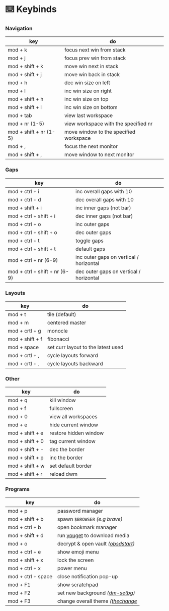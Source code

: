 # ⌨️ Keybinds

### Navigation
| key                    | do                                     |
| ---------------------- | -------------------------------------- |
| mod + k                | focus next win from stack              |
| mod + j                | focus prev win from stack              |
| mod + shift + k        | move win next in stack                 |
| mod + shift + j        | move win back in stack                 |
| mod + h                | dec win size on left                   |
| mod + l                | inc win size on right                  |
| mod + shift + h        | inc win size on top                    |
| mod + shift + l        | inc win size on bottom                 |
| mod + tab              | view last workspace                    |
| mod + nr (1-5)         | view workspace with the specified nr   |
| mod + shift + nr (1-5) | move window to the specified workspace |
| mod + ,                | focus the next monitor                 |
| mod + shift + ,        | move window to next monitor            |

### Gaps
| key                           | do                                      |
| ----------------------------- | --------------------------------------- |
| mod + ctrl + i                | inc overall gaps with 10                |
| mod + ctrl + d                | dec overall gaps with 10                |
| mod + shift + i               | inc inner gaps (not bar)                |
| mod + ctrl + shift + i        | dec inner gaps (not bar)                |
| mod + ctrl + o                | inc outer gaps                          |
| mod + ctrl + shift + o        | dec outer gaps                          |
| mod + ctrl + t                | toggle gaps                             |
| mod + ctrl + shift + t        | default gaps                            | 
| mod + ctrl + nr (6-9)         | inc outer gaps on vertical / horizontal |
| mod + ctrl + shift + nr (6-9) | dec outer gaps on vertical / horizontal |

### Layouts
| key             | do                                 |
| --------------- | ---------------------------------- |
| mod + t         | tile (default)                     |
| mod + m         | centered master                    |
| mod + crtl + g  | monocle                            |
| mod + shift + f | fibonacci                          |
| mod + space     | set curr layout to the latest used | 
| mod + crtl + ,  | cycle layouts forward              |
| mod + crtl + .  | cycle layouts backward             |

### Other
| key             | do                    |
| --------------- | --------------------- |
| mod + q         | kill window           |
| mod + f         | fullscreen            |
| mod + 0         | view all workspaces   |
| mod + e         | hide current window   |
| mod + shift + e | restore hidden window |
| mod + shift + 0 | tag current window    |
| mod + shift + - | dec the border        |
| mod + shift + p | inc the border        |
| mod + shift + w | set default border    |
| mod + shift + r | reload dwm            | 

### Programs
| key                | do                                                                                                                                            |
| ------------------ | --------------------------------------------------------------------------------------------------------------------------------------------- |
| mod + p            | password manager                                                                                                                              |
| mod + shift + b    | spawn `$BROWSER` *(e.g brave)*                                                                                                                |
| mod + ctrl + b     | open bookmark manager                                                                                                                         |
| mod + shift + d    | run [youget](https://github.com/vlagh3/scripties/blob/c7824ccc5dbdf0ce2a22fb29c4af66b5da52fa80/helpers/youget.sh) to download media           | 
| mod + o            | decrypt & open vault *([obsdstart](https://github.com/vlagh3/scripties/blob/c7824ccc5dbdf0ce2a22fb29c4af66b5da52fa80/helpers/obsdstart.sh))*  |
| mod + ctrl + e     | show emoji menu                                                                                                                               |
| mod + shift + x    | lock the screen                                                                                                                               |
| mod + ctrl + x     | power menu                                                                                                                                    |
| mod + ctrl + space | close notification pop-up                                                                                                                     |
| mod + F1           | show scratchpad                                                                                                                               |
| mod + F2           | set new background *([dm-setbg](https://github.com/vlagh3/scripties/blob/c7824ccc5dbdf0ce2a22fb29c4af66b5da52fa80/helpers/dm-setbg.sh))*      |
| mod + F3           | change overall theme *([thechange](https://github.com/vlagh3/scripties/blob/c7824ccc5dbdf0ce2a22fb29c4af66b5da52fa80/helpers/thechange.sh)*   |

